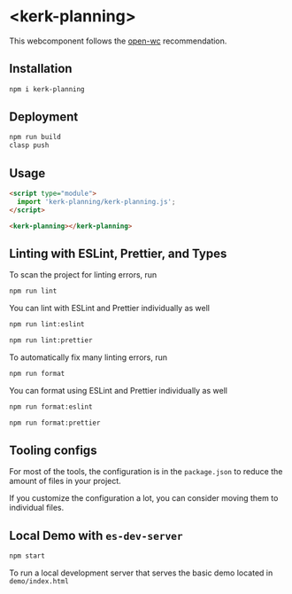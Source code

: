 # \<kerk-planning>

This webcomponent follows the [open-wc](https://github.com/open-wc/open-wc) recommendation.

## Installation
```bash
npm i kerk-planning
```

## Deployment
```bash
npm run build
clasp push
```

## Usage
```html
<script type="module">
  import 'kerk-planning/kerk-planning.js';
</script>

<kerk-planning></kerk-planning>
```

## Linting with ESLint, Prettier, and Types
To scan the project for linting errors, run
```bash
npm run lint
```

You can lint with ESLint and Prettier individually as well
```bash
npm run lint:eslint
```
```bash
npm run lint:prettier
```

To automatically fix many linting errors, run
```bash
npm run format
```

You can format using ESLint and Prettier individually as well
```bash
npm run format:eslint
```
```bash
npm run format:prettier
```


## Tooling configs

For most of the tools, the configuration is in the `package.json` to reduce the amount of files in your project.

If you customize the configuration a lot, you can consider moving them to individual files.

## Local Demo with `es-dev-server`
```bash
npm start
```
To run a local development server that serves the basic demo located in `demo/index.html`
